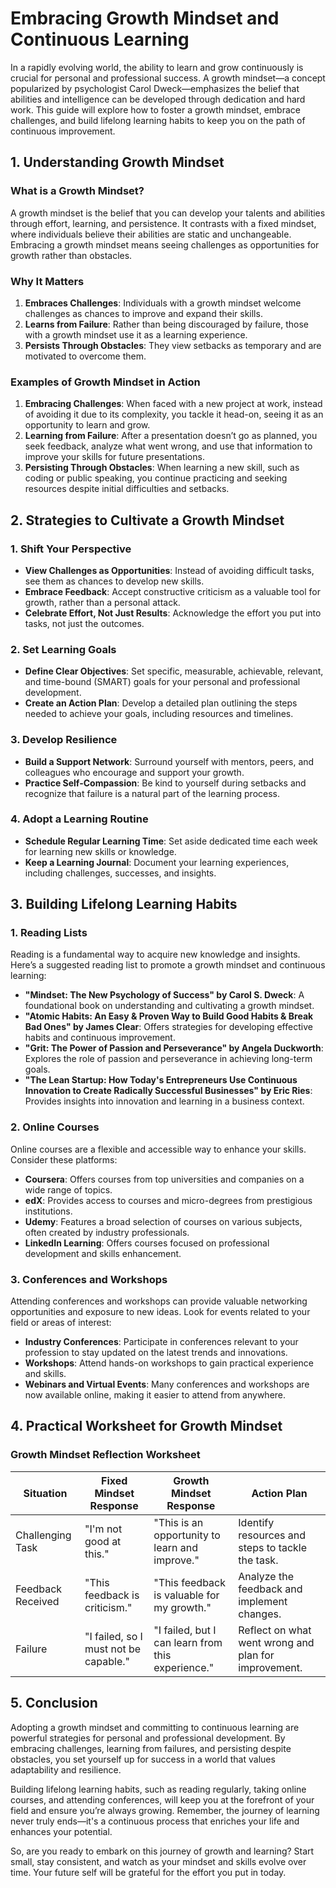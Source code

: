 # Embracing Growth Mindset and Continuous Learning

In a rapidly evolving world, the ability to learn and grow continuously is crucial for personal and professional success. A growth mindset—a concept popularized by psychologist Carol Dweck—emphasizes the belief that abilities and intelligence can be developed through dedication and hard work. This guide will explore how to foster a growth mindset, embrace challenges, and build lifelong learning habits to keep you on the path of continuous improvement.

## 1. Understanding Growth Mindset

### What is a Growth Mindset?

A growth mindset is the belief that you can develop your talents and abilities through effort, learning, and persistence. It contrasts with a fixed mindset, where individuals believe their abilities are static and unchangeable. Embracing a growth mindset means seeing challenges as opportunities for growth rather than obstacles.

### Why It Matters

1. **Embraces Challenges**: Individuals with a growth mindset welcome challenges as chances to improve and expand their skills.
2. **Learns from Failure**: Rather than being discouraged by failure, those with a growth mindset use it as a learning experience.
3. **Persists Through Obstacles**: They view setbacks as temporary and are motivated to overcome them.

### Examples of Growth Mindset in Action

1. **Embracing Challenges**: When faced with a new project at work, instead of avoiding it due to its complexity, you tackle it head-on, seeing it as an opportunity to learn and grow.
2. **Learning from Failure**: After a presentation doesn’t go as planned, you seek feedback, analyze what went wrong, and use that information to improve your skills for future presentations.
3. **Persisting Through Obstacles**: When learning a new skill, such as coding or public speaking, you continue practicing and seeking resources despite initial difficulties and setbacks.

## 2. Strategies to Cultivate a Growth Mindset

### 1. **Shift Your Perspective**

- **View Challenges as Opportunities**: Instead of avoiding difficult tasks, see them as chances to develop new skills.
- **Embrace Feedback**: Accept constructive criticism as a valuable tool for growth, rather than a personal attack.
- **Celebrate Effort, Not Just Results**: Acknowledge the effort you put into tasks, not just the outcomes.

### 2. **Set Learning Goals**

- **Define Clear Objectives**: Set specific, measurable, achievable, relevant, and time-bound (SMART) goals for your personal and professional development.
- **Create an Action Plan**: Develop a detailed plan outlining the steps needed to achieve your goals, including resources and timelines.

### 3. **Develop Resilience**

- **Build a Support Network**: Surround yourself with mentors, peers, and colleagues who encourage and support your growth.
- **Practice Self-Compassion**: Be kind to yourself during setbacks and recognize that failure is a natural part of the learning process.

### 4. **Adopt a Learning Routine**

- **Schedule Regular Learning Time**: Set aside dedicated time each week for learning new skills or knowledge.
- **Keep a Learning Journal**: Document your learning experiences, including challenges, successes, and insights.

## 3. Building Lifelong Learning Habits

### 1. **Reading Lists**

Reading is a fundamental way to acquire new knowledge and insights. Here’s a suggested reading list to promote a growth mindset and continuous learning:

- **"Mindset: The New Psychology of Success" by Carol S. Dweck**: A foundational book on understanding and cultivating a growth mindset.
- **"Atomic Habits: An Easy & Proven Way to Build Good Habits & Break Bad Ones" by James Clear**: Offers strategies for developing effective habits and continuous improvement.
- **"Grit: The Power of Passion and Perseverance" by Angela Duckworth**: Explores the role of passion and perseverance in achieving long-term goals.
- **"The Lean Startup: How Today's Entrepreneurs Use Continuous Innovation to Create Radically Successful Businesses" by Eric Ries**: Provides insights into innovation and learning in a business context.

### 2. **Online Courses**

Online courses are a flexible and accessible way to enhance your skills. Consider these platforms:

- **Coursera**: Offers courses from top universities and companies on a wide range of topics.
- **edX**: Provides access to courses and micro-degrees from prestigious institutions.
- **Udemy**: Features a broad selection of courses on various subjects, often created by industry professionals.
- **LinkedIn Learning**: Offers courses focused on professional development and skills enhancement.

### 3. **Conferences and Workshops**

Attending conferences and workshops can provide valuable networking opportunities and exposure to new ideas. Look for events related to your field or areas of interest:

- **Industry Conferences**: Participate in conferences relevant to your profession to stay updated on the latest trends and innovations.
- **Workshops**: Attend hands-on workshops to gain practical experience and skills.
- **Webinars and Virtual Events**: Many conferences and workshops are now available online, making it easier to attend from anywhere.

## 4. Practical Worksheet for Growth Mindset

### Growth Mindset Reflection Worksheet

| Situation        | Fixed Mindset Response                     | Growth Mindset Response                          | Action Plan                                |
|------------------|-------------------------------------------|-------------------------------------------------|--------------------------------------------|
| Challenging Task | "I'm not good at this."                   | "This is an opportunity to learn and improve."  | Identify resources and steps to tackle the task. |
| Feedback Received | "This feedback is criticism."             | "This feedback is valuable for my growth."      | Analyze the feedback and implement changes. |
| Failure          | "I failed, so I must not be capable."     | "I failed, but I can learn from this experience." | Reflect on what went wrong and plan for improvement. |

## 5. Conclusion

Adopting a growth mindset and committing to continuous learning are powerful strategies for personal and professional development. By embracing challenges, learning from failures, and persisting despite obstacles, you set yourself up for success in a world that values adaptability and resilience.

Building lifelong learning habits, such as reading regularly, taking online courses, and attending conferences, will keep you at the forefront of your field and ensure you’re always growing. Remember, the journey of learning never truly ends—it's a continuous process that enriches your life and enhances your potential.

So, are you ready to embark on this journey of growth and learning? Start small, stay consistent, and watch as your mindset and skills evolve over time. Your future self will be grateful for the effort you put in today.
